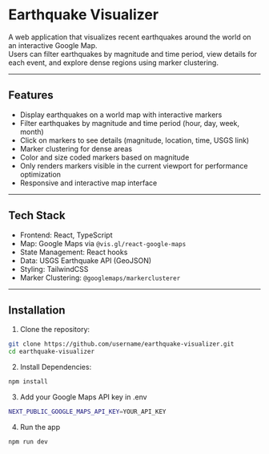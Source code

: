 # Earthquake Visualizer

A web application that visualizes recent earthquakes around the world on an interactive Google Map.  
Users can filter earthquakes by magnitude and time period, view details for each event, and explore dense regions using marker clustering.

---

## Features

- Display earthquakes on a world map with interactive markers
- Filter earthquakes by magnitude and time period (hour, day, week, month)
- Click on markers to see details (magnitude, location, time, USGS link)
- Marker clustering for dense areas
- Color and size coded markers based on magnitude
- Only renders markers visible in the current viewport for performance optimization
- Responsive and interactive map interface

---

## Tech Stack

- Frontend: React, TypeScript
- Map: Google Maps via `@vis.gl/react-google-maps`
- State Management: React hooks
- Data: USGS Earthquake API (GeoJSON)
- Styling: TailwindCSS
- Marker Clustering: `@googlemaps/markerclusterer`

---

## Installation

1. Clone the repository:

```bash
git clone https://github.com/username/earthquake-visualizer.git
cd earthquake-visualizer
```

2. Install Dependencies:

```bash
npm install
```
3. Add your Google Maps API key in .env

```bash
NEXT_PUBLIC_GOOGLE_MAPS_API_KEY=YOUR_API_KEY
```

4. Run the app

```bash
npm run dev
```

